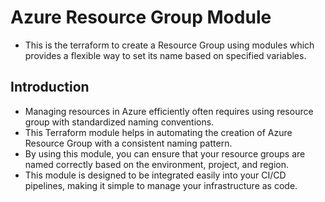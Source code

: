 # Azure Resource Group Module
- This is the terraform to create a Resource Group using modules which provides a flexible way to set its name based on specified variables.

## Introduction
- Managing resources in Azure efficiently often requires using resource group with standardized naming conventions.
- This Terraform module helps in automating the creation of Azure Resource Group with a consistent naming pattern.
- By using this module, you can ensure that your resource groups are named correctly based on the environment, project, and region.
- This module is designed to be integrated easily into your CI/CD pipelines, making it simple to manage your infrastructure as code.
